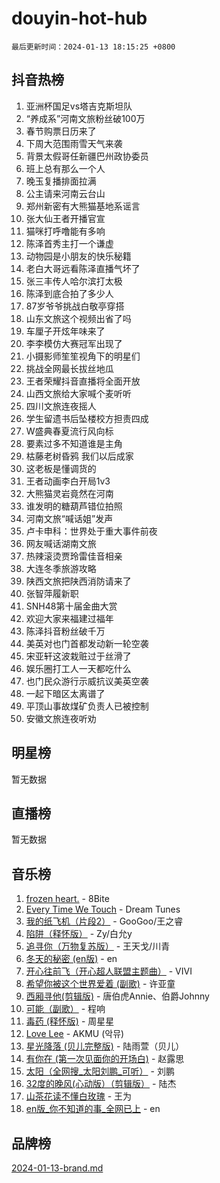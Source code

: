 # douyin-hot-hub

`最后更新时间：2024-01-13 18:15:25 +0800`

## 抖音热榜

1. 亚洲杯国足vs塔吉克斯坦队
1. “养成系”河南文旅粉丝破100万
1. 春节购票日历来了
1. 下周大范围雨雪天气来袭
1. 背景太假哥任新疆巴州政协委员
1. 班上总有那么一个人
1. 晚玉复播排面拉满
1. 公主请来河南云台山
1. 郑州新密有大熊猫基地系谣言
1. 张大仙王者开播官宣
1. 猫咪打呼噜能有多响
1. 陈泽首秀主打一个谦虚
1. 动物园是小朋友的快乐秘籍
1. 老白大哥远看陈泽直播气坏了
1. 张三丰传人哈尔滨打太极
1. 陈泽到底合拍了多少人
1. 87岁爷爷挑战白敬亭穿搭
1. 山东文旅这个视频出省了吗
1. 车厘子开炫年味来了
1. 李李模仿大赛冠军出现了
1. 小摄影师笙笙视角下的明星们
1. 挑战全网最长拔丝地瓜
1. 王者荣耀抖音直播将全面开放
1. 山西文旅给大家喊个麦听听
1. 四川文旅连夜摇人
1. 学生留遗书后坠楼校方担责四成
1. W盛典春夏流行风向标
1. 要素过多不知道谁是主角
1. 枯藤老树昏鸦 我们以后成家
1. 这老板是懂调货的
1. 王者动画李白开局1v3
1. 大熊猫灵岩竟然在河南
1. 谁发明的糖葫芦错位拍照
1. 河南文旅“喊话姐”发声
1. 卢卡申科：世界处于重大事件前夜
1. 网友喊话湖南文旅
1. 热辣滚烫贾玲雷佳音相亲
1. 大连冬季旅游攻略
1. 陕西文旅把陕西消防请来了
1. 张智萍履新职
1. SNH48第十届金曲大赏
1. 欢迎大家来福建过福年
1. 陈泽抖音粉丝破千万
1. 美英对也门首都发动新一轮空袭
1. 宋亚轩这波栽赃过于丝滑了
1. 娱乐圈打工人一天都吃什么
1. 也门民众游行示威抗议美英空袭
1. 一起下暗区太离谱了
1. 平顶山事故煤矿负责人已被控制
1. 安徽文旅连夜听劝

## 明星榜

暂无数据

## 直播榜

暂无数据

## 音乐榜

1. [frozen heart.](https://sf3-cdn-tos.douyinstatic.com/obj/tos-cn-ve-2774/oIIWJfyjIACZA9zQMtnJ6hQQhFC4vhCupoRBsO) - 8Bite
1. [Every Time We Touch](https://sf86-cdn-tos.douyinstatic.com/obj/tos-cn-ve-2774/ogN6lUKQeBBfEVhIOMikG1CcJjugxk1tztZyhP) - Dream Tunes
1. [我的纸飞机（片段2）](https://sf86-cdn-tos.douyinstatic.com/obj/tos-cn-ve-2774/oM2ZrKcg2CD5AeRB2gkeXOFB1IxAGJdZPazYHf) - GooGoo/王之睿
1. [陷阱（释怀版）](https://sf3-cdn-tos.douyinstatic.com/obj/tos-cn-ve-2774/oE8C21LeZrzKLDFfQYgMzx4GAIHageG5IzayY7) - Zy/白允y
1. [追寻你（万物复苏版）](https://sf6-cdn-tos.douyinstatic.com/obj/tos-cn-ve-2774/oYeAZJsbjIDit9APmBg8u6uDUQnHmoCf3gbo74) - 王天戈/川青
1. [冬天的秘密 (en版)](https://sf3-cdn-tos.douyinstatic.com/obj/tos-cn-ve-2774/okIuMHDdzyf3FjGK4Lphe1vfHcQaPIHAg0Z4CR) - en
1. [开心往前飞（开心超人联盟主题曲）](https://sf6-cdn-tos.douyinstatic.com/obj/tos-cn-ve-2774/9d8fb7c82cf1421fb93a9fe925275e0a) - VIVI
1. [希望你被这个世界爱着 (副歌)](https://sf86-cdn-tos.douyinstatic.com/obj/tos-cn-ve-2774/oUHCmWQfZlE3QQBKBeD8rCFLpJzPgCpImhsxMt) - 许亚童
1. [西厢寻他(剪辑版)](https://sf86-cdn-tos.douyinstatic.com/obj/tos-cn-ve-2774/oUsAVfAQKlRNxEv5qxvIB8o5qmIWUcXbzJKJhw) - 唐伯虎Annie、伯爵Johnny
1. [可能（副歌）](https://sf6-cdn-tos.douyinstatic.com/obj/tos-cn-ve-2774/cde1731888894259b333569393c2fb51) - 程响
1. [毒药 (释怀版)](https://sf3-cdn-tos.douyinstatic.com/obj/tos-cn-ve-2774/oYILMEAzspdZBIzy4frJNB8ZHPHWAhiwowd4Ad) - 周星星
1. [Love Lee](https://sf6-cdn-tos.douyinstatic.com/obj/tos-cn-ve-2774/o05GbkJGbCBTdDnMtB0fwOYgkeZp23vrWQDQBS) - AKMU (악뮤)
1. [星光降落 (贝儿完整版)](https://sf86-cdn-tos.douyinstatic.com/obj/tos-cn-ve-2774/okwB9hAwyAtsFFkFBzAX1hOOfQuIoMNs0W2Mwr) - 陆雨萱（贝儿）
1. [有你在 (第一次见面你的开场白)](https://sf3-cdn-tos.douyinstatic.com/obj/tos-cn-ve-2774/oAthrQ3ClJBfI57uBoFEgNDYtNCZ0TSYQQfxQ0) - 赵露思
1. [太阳（全网搜_太阳刘鹏_可听）](https://sf86-cdn-tos.douyinstatic.com/obj/tos-cn-ve-2774/ogWbyIQnlBFImVbeDocRdCIYtBHlbJXgfZMvgz) - 刘鹏
1. [32度的晚风(心动版）（剪辑版）](https://sf86-cdn-tos.douyinstatic.com/obj/tos-cn-ve-2774/owNyabsyWdzUulxhoJfK8IBXgp0UMQAHpvGh2B) - 陆杰
1. [山茶花读不懂白玫瑰](https://sf86-cdn-tos.douyinstatic.com/obj/tos-cn-ve-2774/osfn8B7DktrRHEPJgPCfDbw7QDQEkwC16BxZg9) - 王为
1. [en版_你不知道的事_全网已上](https://sf3-cdn-tos.douyinstatic.com/obj/tos-cn-ve-2774/o4QbYLDezHUtFyDKdF9XfmPhIewaqEQAggj6Cb) - en

## 品牌榜

[2024-01-13-brand.md](2024-01-13-brand.md)
